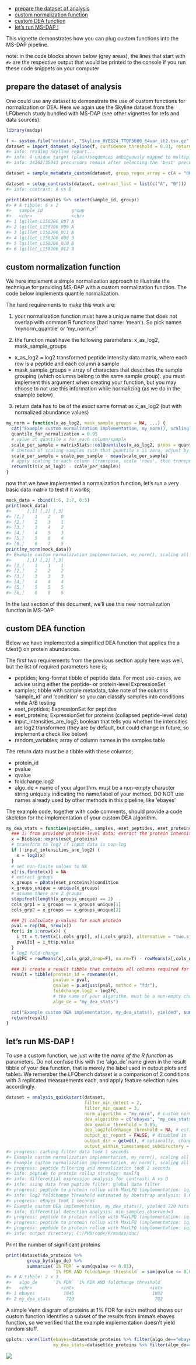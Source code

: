 
-   [prepare the dataset of analysis](#prepare-the-dataset-of-analysis)
-   [custom normalization function](#custom-normalization-function)
-   [custom DEA function](#custom-dea-function)
-   [let’s run MS-DAP !](#lets-run-ms-dap-)

This vignette demonstrates how you can plug custom functions into the
MS-DAP pipeline.

note: in the code blocks shown below (grey areas), the lines that start
with `#>` are the respective output that would be printed to the console
if you run these code snippets on your computer

## prepare the dataset of analysis

One could use any dataset to demonstrate the use of custom functions for
normalization or DEA. Here we again use the Skyline dataset from the
LFQbench study bundled with MS-DAP (see other vignettes for refs and
data sources).

``` r
library(msdap)

f <- system.file("extdata", "Skyline_HYE124_TTOF5600_64var_it2.tsv.gz", package = "msdap")
dataset = import_dataset_skyline(f, confidence_threshold = 0.01, return_decoys = F, acquisition_mode = "dia")
#> info: reading Skyline report...
#> info: 4 unique target (plain)sequences ambiguously mapped to multiple proteins and thus removed. Examples; TTDVTGTIELPEGVEMVMPGDNIK, LNIISNLDCVNEVIGIR, LMDLSINK, EVDEQMLNVQNK
#> info: 34263/35943 precursors remain after selecting the 'best' precursor for each modified sequence

dataset = sample_metadata_custom(dataset, group_regex_array = c(A = "007|009|011", B = "008|010|012") )

dataset = setup_contrasts(dataset, contrast_list = list(c("A", "B")))
#> info: contrast: A vs B

print(dataset$samples %>% select(sample_id, group))
#> # A tibble: 6 x 2
#>   sample_id           group
#>   <chr>               <chr>
#> 1 lgillet_L150206_007 A    
#> 2 lgillet_L150206_009 A    
#> 3 lgillet_L150206_011 A    
#> 4 lgillet_L150206_008 B    
#> 5 lgillet_L150206_010 B    
#> 6 lgillet_L150206_012 B
```

## custom normalization function

We here implement a simple normalization approach to illustrate the
technique for providing MS-DAP with a custom normalization function. The
code below implements quantile normalization.

The hard requirements to make this work are:

1.  your normalization function must have a unique name that does not
    overlap with common R functions (bad name: ‘mean’). So pick names
    ‘mynorm_quantile’ or ‘my_norm_v1’

2.  the function must have the following parameters: x_as_log2,
    mask_sample_groups

-   x_as_log2 = log2 transformed peptide intensity data matrix, where
    each row is a peptide and each column a sample
-   mask_sample_groups = array of characters that describes the sample
    grouping (which columns belong to the same sample group). you must
    implement this argument when creating your function, but you may
    choose to not use this information while normalizing (as we do in
    the example below)

3.  return data has to be of the *exact* same format as x_as_log2 (but
    with normalized abundance values)

``` r
my_norm = function(x_as_log2, mask_sample_groups = NA, ...) {
  cat("Example custom normalization implementation, my_norm(), scaling all samples by some quantile\n")
  quantile_for_normalization = 0.95
  # value at quantile x for each column/sample
  scale_per_sample = matrixStats::colQuantiles(x_as_log2, probs = quantile_for_normalization, na.rm=T)
  # instead of scaling samples such that quantile x is zero, adjust by mean shift so output values are of the same order as input
  scale_per_sample = scale_per_sample - mean(scale_per_sample)
  # apply scaling to each column (transpose, scale 'rows', then transpose again)
  return(t(t(x_as_log2) - scale_per_sample))
}
```

now that we have implemented a normalization function, let’s run a very
basic data matrix to test if it works;

``` r
mock_data = cbind(1:6, 2:7, 0:5)
print(mock_data)
#>      [,1] [,2] [,3]
#> [1,]    1    2    0
#> [2,]    2    3    1
#> [3,]    3    4    2
#> [4,]    4    5    3
#> [5,]    5    6    4
#> [6,]    6    7    5
print(my_norm(mock_data))
#> Example custom normalization implementation, my_norm(), scaling all samples by some quantile
#>      [,1] [,2] [,3]
#> [1,]    1    1    1
#> [2,]    2    2    2
#> [3,]    3    3    3
#> [4,]    4    4    4
#> [5,]    5    5    5
#> [6,]    6    6    6
```

In the last section of this document, we’ll use this new normalization
function in MS-DAP

## custom DEA function

Below we have implemented a simplified DEA function that applies the a
t.test() on protein abundances.

The first two requirements from the previous section apply here was
well, but the list of required parameters here is;

-   peptides; long-format tibble of peptide data. For most use-cases, we
    advise using either the peptide- or protein-level ExpressionSet
-   samples; tibble with sample metadata, take note of the columns
    ‘sample_id’ and ‘condition’ so you can classify samples into
    conditions while A/B testing
-   eset_peptides; ExpressionSet for peptides
-   eset_proteins; ExpressionSet for proteins (collapsed peptide-level
    data)
-   input_intensities_are_log2; boolean that tells you whether the
    intensities are log2 transformed (they are by default, but could
    change in future, so implement a check like below)
-   random_variables; array of column names in the samples table

The return data must be a tibble with these columns;

-   protein_id
-   pvalue
-   qvalue
-   foldchange.log2
-   algo_de = name of your algorithm. must be a non-empty character
    string uniquely indicating the name/label of your method. DO NOT use
    names already used by other methods in this pipeline, like ‘ebayes’

The example code, together with code comments, should provide a code
skeleton for the implementation of your custom DEA algorithm.

``` r
my_dea_stats = function(peptides, samples, eset_peptides, eset_proteins, input_intensities_are_log2, random_variables, ...) {
  ### 1) from provided protein-level data; extract the protein intensity matrix, to which condition each sample belongs and find the columns matching groups 1 and 2
  x = Biobase::exprs(eset_proteins)
  # transform to log2 if input data is non-log
  if (!input_intensities_are_log2) {
    x = log2(x)
  }
  # set non-finite values to NA
  x[!is.finite(x)] = NA
  # extract groups
  x_groups = pData(eset_proteins)$condition
  x_groups_unique = unique(x_groups)
  # assume there are 2 groups
  stopifnot(length(x_groups_unique) == 2)
  cols_grp1 = x_groups == x_groups_unique[1]
  cols_grp2 = x_groups == x_groups_unique[2]

  ### 2) calculate p-values for each protein
  pval = rep(NA, nrow(x))
  for(i in 1:nrow(x)) {
    i_tt = t.test(x[i,cols_grp1], x[i,cols_grp2], alternative = "two.sided", paired = FALSE, var.equal = FALSE)
    pval[i] = i_tt$p.value
  }
  # log2 fold-change
  log2FC = rowMeans(x[,cols_grp2,drop=F], na.rm=T) - rowMeans(x[,cols_grp1,drop=F], na.rm=T)

  ### 3) create a result tibble that contains all columns required for downstream compatability with this pipeline; protein_id, pvalue, qvalue, foldchange.log2, algo_de
  result = tibble(protein_id = rownames(x),
                  pvalue = pval,
                  qvalue = p.adjust(pval, method = "fdr"),
                  foldchange.log2 = log2FC,
                  # the name of your algorithm. must be a non-empty character string uniquely indicating the name/label of your method (eg; do NOT use names already used by other methods in this pipeline, like 'ebayes')
                  algo_de = "my_dea_stats")

  cat("Example custom DEA implementation, my_dea_stats(), yielded", sum(is.finite(result$qvalue) & result$qvalue<=0.01), "hits at qvalue<=0.01\n")
  return(result)
}
```

## let’s run MS-DAP !

To use a custom function, we just write the *name of the R function* as
parameters. Do not confuse this with the ‘algo_de’ name given in the
result tibble of your dea function, that is merely the label used in
output plots and tables. We remember the LFQbench dataset is a
comparison of 2 conditions with 3 replicated measurements each, and
apply feature selection rules accordingly.

``` r
dataset = analysis_quickstart(dataset,
                              filter_min_detect = 2,
                              filter_min_quant = 3,
                              norm_algorithm = "my_norm", # custom norm !
                              dea_algorithm = c("ebayes", "my_dea_stats"), # we use good ol' eBayes for reference, and our custom dea !
                              dea_qvalue_threshold = 0.05,
                              dea_log2foldchange_threshold = NA, # estimate a fold-change threshold for proteins to be significant
                              output_qc_report = FALSE, # disabled in this document, but do create a QC report when testing code to review those volcano's, p-value and foldchange distributions !
                              output_dir = getwd(), # optionally, change the output directory (now files are printed to the working directory)
                              output_within_timestamped_subdirectory = FALSE)
#> progress: caching filter data took 1 seconds
#> Example custom normalization implementation, my_norm(), scaling all samples by some quantile
#> Example custom normalization implementation, my_norm(), scaling all samples by some quantile
#> progress: peptide filtering and normalization took 2 seconds
#> info: peptide to protein rollup strategy: maxlfq
#> info: differential expression analysis for contrast: A vs B
#> info: using data from peptide filter: global data filter
#> progress: peptide to protein rollup with MaxLFQ (implementation: iq) took 1 seconds
#> info: log2 foldchange threshold estimated by bootstrap analysis: 0.639
#> progress: eBayes took 1 seconds
#> Example custom DEA implementation, my_dea_stats(), yielded 720 hits at qvalue<=0.01
#> info: differential detection analysis: min_samples_observed=3
#> progress: peptide to protein rollup with MaxLFQ (implementation: iq) took 1 seconds
#> progress: peptide to protein rollup with MaxLFQ (implementation: iq) took 1 seconds
#> progress: peptide to protein rollup with MaxLFQ (implementation: iq) took 1 seconds
#> info: output directory; C:/PHD/code/R/msdap/doc/
```

Print the number of significant proteins

``` r
print(dataset$de_proteins %>% 
        group_by(algo_de) %>% 
        summarise(`1% FDR` = sum(qvalue <= 0.01),
                  `1% FDR AND foldchange threshold` = sum(qvalue <= 0.01 & signif)))
#> # A tibble: 2 x 3
#>   algo_de      `1% FDR` `1% FDR AND foldchange threshold`
#>   <chr>           <int>                             <int>
#> 1 ebayes           1045                              1002
#> 2 my_dea_stats      720                               702
```

A simple Venn diagram of proteins at 1% FDR for each method shows our
custom function identifies a subset of the results from limma’s ebayes
function, so we verified that the example implementation doesn’t yield
random stuff.

``` r
gplots::venn(list(ebayes=dataset$de_proteins %>% filter(algo_de=="ebayes" & qvalue <= 0.01) %>% pull(protein_id),
                  my_dea_stats=dataset$de_proteins %>% filter(algo_de=="my_dea_stats" & qvalue <= 0.01) %>% pull(protein_id)))
```

![](images/dea-unnamed-chunk-8-1.png)<!-- -->
